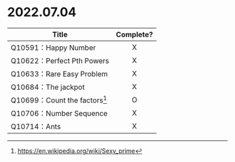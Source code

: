 # 2022.07.04

|Title|Complete?|
|---|:-:|
|Q10591：Happy Number|X|
|Q10622：Perfect Pth Powers|X|
|Q10633：Rare Easy Problem|X|
|Q10684：The jackpot|X|
|Q10699：Count the factors[^Sexy Prime]|O|
|Q10706：Number Sequence|X|
|Q10714：Ants|X|

[^Sexy Prime]: https://en.wikipedia.org/wiki/Sexy_prime